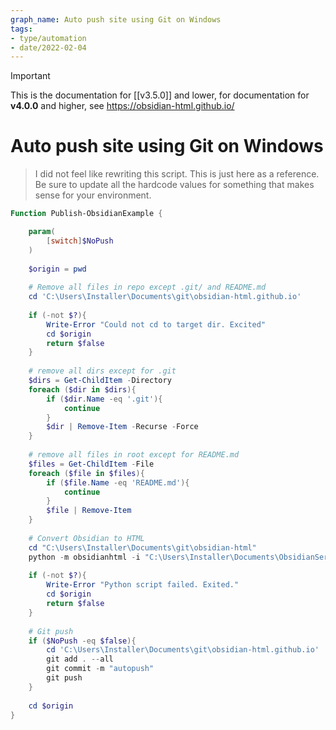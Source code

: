 ```yaml
---
graph_name: Auto push site using Git on Windows
tags:
- type/automation
- date/2022-02-04
---
```

>[!important]
> This is the documentation for [[v3.5.0]] and lower, for documentation for **v4.0.0** and higher, see https://obsidian-html.github.io/


# Auto push site using Git on Windows
> I did not feel like rewriting this script. This is just here as a reference. Be sure to update all the hardcode values for something that makes sense for your environment.

```powershell
Function Publish-ObsidianExample {

	param(
		[switch]$NoPush
	)
	
	$origin = pwd
	
	# Remove all files in repo except .git/ and README.md
	cd 'C:\Users\Installer\Documents\git\obsidian-html.github.io'
	
	if (-not $?){
		Write-Error "Could not cd to target dir. Excited"
		cd $origin
		return $false
	}
	
	# remove all dirs except for .git
	$dirs = Get-ChildItem -Directory
	foreach ($dir in $dirs){
		if ($dir.Name -eq '.git'){
			continue
		}
		$dir | Remove-Item -Recurse -Force
	}
	
	# remove all files in root except for README.md
	$files = Get-ChildItem -File
	foreach ($file in $files){
		if ($file.Name -eq 'README.md'){
			continue
		}
		$file | Remove-Item
	}
	
	# Convert Obsidian to HTML
	cd "C:\Users\Installer\Documents\git\obsidian-html"
	python -m obsidianhtml -i "C:\Users\Installer\Documents\ObsidianServer\configs\obsidian_example.yml"
	
	if (-not $?){
		Write-Error "Python script failed. Exited."
		cd $origin
		return $false
	}
	
	# Git push
	if ($NoPush -eq $false){
		cd 'C:\Users\Installer\Documents\git\obsidian-html.github.io'
		git add . --all
		git commit -m "autopush"
		git push
	}
	
	cd $origin
}

```

